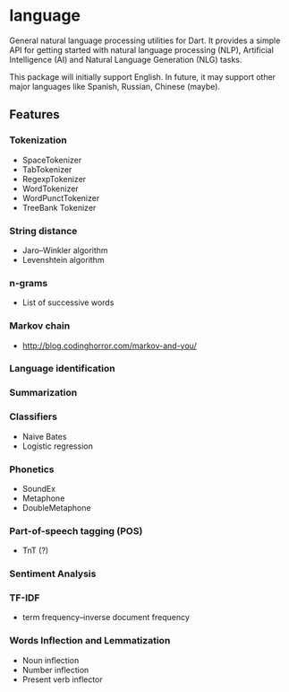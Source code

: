 language
===

General natural language processing utilities for Dart. It provides a simple API for getting started with natural language processing (NLP), Artificial Intelligence (AI) and Natural Language Generation (NLG) tasks.

This package will initially support English. In future, it may support other major languages like Spanish, Russian, Chinese (maybe).

## Features

### Tokenization

- SpaceTokenizer
- TabTokenizer
- RegexpTokenizer
- WordTokenizer
- WordPunctTokenizer
- TreeBank Tokenizer

### String distance

- Jaro–Winkler algorithm
- Levenshtein algorithm

### n-grams

- List of successive words

### Markov chain

- http://blog.codinghorror.com/markov-and-you/

### Language identification

### Summarization

### Classifiers

- Naive Bates
- Logistic regression

### Phonetics

- SoundEx
- Metaphone
- DoubleMetaphone

### Part-of-speech tagging (POS)

- TnT (?)

### Sentiment Analysis

### TF-IDF

- term frequency–inverse document frequency

### Words Inflection and Lemmatization

- Noun inflection
- Number inflection
- Present verb inflector
